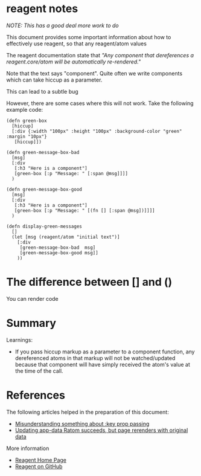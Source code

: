 reagent notes
=============

*NOTE: This has a good deal more work to do*

This document provides some important information about how to effectively use
reagent, so that any reagent/atom values

The reagent documentation state that *"Any component that dereferences a reagent.core/atom will be automatically re-rendered."*

Note that the text says "component". Quite often we write components which can take hiccup as a parameter.

This can lead to a subtle bug

However, there are some cases where this will not work. Take the following example code:

	(defn green-box
	  [hiccup]
	  [:div {:width "100px" :height "100px" :background-color "green" :margin "10px"}
	   [hiccup]])

	(defn green-message-box-bad
	  [msg]
	  [:div
	   [:h3 "Here is a component"]
	   [green-box [:p "Message: " [:span @msg]]]]
	  )

	(defn green-message-box-good
	  [msg]
	  [:div
	   [:h3 "Here is a component"]
	   [green-box [:p "Message: " [(fn [] [:span @msg])]]]]
	  )

	(defn display-green-messages
	  []
	  (let [msg (reagent/atom "initial text")]
		[:div
		 [green-message-box-bad  msg]
		 [green-message-box-good msg]]
		))


The difference between [] and ()
================================

You can render code


Summary
=======

Learnings:

 - If you pass hiccup markup as a parameter to a component function, any dereferenced atoms in that markup
   will not be watched/updated because that component will have simply received the atom's value at the
   time of the call.


References
==========

The following articles helped in the preparation of this document:

 - [Misunderstanding something about :key prop passing](https://github.com/reagent-project/reagent/issues/34)
 - [Updating app-data Ratom succeeds, but page rerenders with original data](https://github.com/reagent-project/reagent/issues/35)

 More information

  - [Reagent Home Page](http://reagent-project.github.io/reagent)
  - [Reagent on GitHub](https://github.com/reagent-project/reagent)

